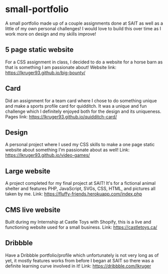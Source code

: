 # small-portfolio
A small portfolio made up of a couple assignments done at SAIT as well as a little of my own personal challenges!  I would love to build this over time as I work more on design and my skills improve!

## 5 page static website
For a CSS assignment in class, I decided to do a website for a horse barn as that is something I am passionate about!  Website link: https://lkruger93.github.io/big-bounty/

## Card
Did an assignment for a team card where I chose to do something unique and make a sports profile card for quidditch.  It was a unique and fun challenge which I definitely enjoyed both for the design and its uniqueness.  Pages link: https://lkruger93.github.io/quidditch-card/

## Design
A personal project where I used my CSS skills to make a one page static website about something I'm passionate about as well!
Link: https://lkruger93.github.io/video-games/

## Large website
A project completed for my final project at SAIT!  It's for a fictional animal shelter and features PHP, JavaScript, SVGs, CSS, HTML, and pictures all taken by me.
Link: https://fluffy-friends.herokuapp.com/index.php

## CMS live website
Built during my Internship at Castle Toys with Shopify, this is a live and functioning website used for a small business.
Link: https://castletoys.ca/

## Dribbble
Have a Dribbble portfolio/profile which unfortunately is not very long as of yet, it mostly features works from before I began at SAIT so there was a definite learning curve involved in it!  Link: https://dribbble.com/lkruger
